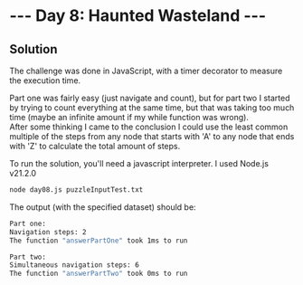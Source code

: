 # --- Day 8: Haunted Wasteland ---

## Solution

The challenge was done in JavaScript, with a timer decorator to measure the execution time.

Part one was fairly easy (just navigate and count), but for part two I started by trying to count everything at the same time, but that was taking too much time (maybe an infinite amount if my while function was wrong).  
After some thinking I came to the conclusion I could use the least common multiple of the steps from any node that starts with 'A' to any node that ends with 'Z' to calculate the total amount of steps.

To run the solution, you'll need a javascript interpreter. I used Node.js v21.2.0

```zsh
node day08.js puzzleInputTest.txt
```

The output (with the specified dataset) should be:

```zsh
Part one:
Navigation steps: 2
The function "answerPartOne" took 1ms to run

Part two:
Simultaneous navigation steps: 6
The function "answerPartTwo" took 0ms to run
```
